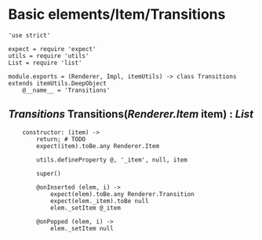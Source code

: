 Basic elements/Item/Transitions
===============================

	'use strict'

	expect = require 'expect'
	utils = require 'utils'
	List = require 'list'

	module.exports = (Renderer, Impl, itemUtils) -> class Transitions extends itemUtils.DeepObject
		@__name__ = 'Transitions'

*Transitions* Transitions(*Renderer.Item* item) : *List*
--------------------------------------------------------

		constructor: (item) ->
			return; # TODO
			expect(item).toBe.any Renderer.Item

			utils.defineProperty @, '_item', null, item

			super()

			@onInserted (elem, i) ->
				expect(elem).toBe.any Renderer.Transition
				expect(elem._item).toBe null
				elem._setItem @_item

			@onPopped (elem, i) ->
				elem._setItem null

